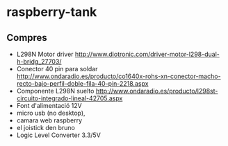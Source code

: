 # raspberry-tank

## Compres
* L298N Motor driver http://www.diotronic.com/driver-motor-l298-dual-h-bridg_27703/
* Conector 40 pin para soldar http://www.ondaradio.es/producto/co1640x-rohs-xn-conector-macho-recto-bajo-perfil-doble-fila-40-pin-2218.aspx
* Componente L298N suelto http://www.ondaradio.es/producto/l298st-circuito-integrado-lineal-42705.aspx
* Font d'alimentació 12V
* micro usb (no desktop),
* camara web raspberry
* el joistick den bruno
* Logic Level Converter 3.3/5V
